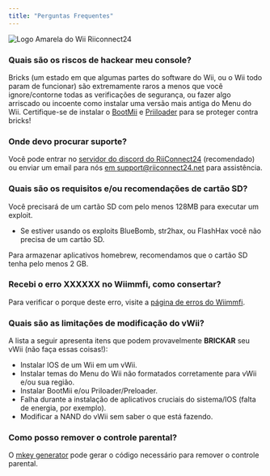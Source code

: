 ```yaml
---
title: "Perguntas Frequentes"
---
```


![Logo Amarela do Wii Riiconnect24](/images/Wii_Yellow_Gray.jpg)

### Quais são os riscos de hackear meu console?
Bricks (um estado em que algumas partes do software do Wii, ou o Wii todo param de funcionar) são extremamente raros a menos que você ignore/contorne todas as verificações de segurança, ou fazer algo arriscado ou incoente como instalar uma versão mais antiga do Menu do Wii. Certifique-se de instalar o [BootMii](bootmii) e [Priiloader](priiloader) para se proteger contra bricks!

### Onde devo procurar suporte?
Você pode entrar no [servidor do discord do RiiConnect24](https://discord.gg/rc24) (recomendado) ou enviar um email para nós [em support@riiconnect24.net](mailto:support@riiconnect24.net) para assistência.

### Quais são os requisitos e/ou recomendações de cartão SD?
Você precisará de um cartão SD com pelo menos 128MB para executar um exploit.

- Se estiver usando os exploits BlueBomb, str2hax, ou FlashHax você não precisa de um cartão SD.

Para armazenar aplicativos homebrew, recomendamos que o cartão SD tenha pelo menos 2 GB.

### Recebi o erro XXXXXX no Wiimmfi, como consertar?
Para verificar o porque deste erro, visite a [página de erros do Wiimmfi](https://wiimmfi.de/error).

### Quais são as limitações de modificação do vWii?
A lista a seguir apresenta itens que podem provavelmente **BRICKAR** seu vWii (não faça essas coisas!):
* Instalar IOS de um Wii em um vWii.
* Instalar temas do Menu do Wii não formatados corretamente para vWii e/ou sua região.
* Instalar BootMii e/ou Priloader/Preloader.
* Falha durante a instalação de aplicativos cruciais do sistema/IOS (falta de energia, por exemplo).
* Modificar a NAND do vWii sem saber o que está fazendo.

### Como posso remover o controle parental?
O [mkey generator](https://mkey.salthax.org) pode gerar o código necessário para remover o controle parental.
